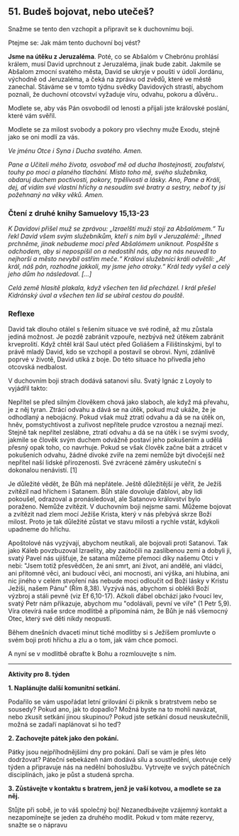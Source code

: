## 51. **Budeš bojovat, nebo utečeš?**

Snažme se tento den vzchopit a připravit se k duchovnímu boji.

Ptejme se: Jak mám tento duchovní boj vést?

**Jsme na útěku z Jeruzaléma**. Poté, co se Abšalóm v Chebrónu prohlásí králem, musí David uprchnout z Jeruzaléma, jinak bude zabit. Jakmile se Abšalom zmocní svatého města, David se ukryje v poušti v údolí Jordánu, východně od Jeruzaléma, a čeká na zprávu od zvědů, které ve městě zanechal. Stáváme se v tomto týdnu svědky Davidových strastí, abychom poznali, že duchovní otcovství vyžaduje víru, odvahu, pokoru a důvěru..

Modlete se, aby vás Pán osvobodil od lenosti a přijali jste královské poslání, které vám svěřil.

Modlete se za milost svobody a pokory pro všechny muže Exodu, stejně jako se oni modlí za vás.

_Ve jménu Otce i Syna i Ducha svatého. Amen._

_Pane a Učiteli mého života, osvoboď mě od ducha lhostejnosti, zoufalství, touhy po moci a planého tlachání. Místo toho mě, svého služebníka, obdaruj duchem poctivosti, pokory, trpělivosti a lásky. Ano, Pane a Králi, dej, ať vidím své vlastní hříchy a nesoudím své bratry a sestry, neboť ty jsi požehnaný na věky věků. Amen._

### Čtení z druhé knihy Samuelovy 15,13-23

_K Davidovi přišel muž se zprávou: „Izraelští muži stojí za Abšalómem.“ Tu řekl David všem svým služebníkům, kteří s ním byli v Jeruzalémě: „Ihned prchněme, jinak nebudeme moci před Abšalómem uniknout. Pospěšte s odchodem, aby si nepospíšil on a nedostihl nás, aby na nás neuvedl to nejhorší a město nevybil ostřím meče.“ Královi služebníci králi odvětili: „Ať král, náš pán, rozhodne jakkoli, my jsme jeho otroky.“ Král tedy vyšel a celý jeho dům ho následoval. [...]_

_Celá země hlasitě plakala, když všechen ten lid přecházel. I král přešel Kidrónský úval a všechen ten lid se ubíral cestou do pouště._

### Reflexe

David tak dlouho otálel s řešením situace ve své rodině, až mu zůstala jediná možnost. Je pozdě zabránit vzpouře, nezbývá než útěkem zabránit krveprolití. Když chtěl král Saul utéct před Goliášem a Filištínskými, byl to právě mladý David, kdo se vzchopil a postavil se obrovi. Nyní, zdánlivě poprvé v životě, David utíká z boje. Do této situace ho přivedla jeho otcovská nedbalost.

V duchovním boji strach dodává satanovi sílu. Svatý Ignác z Loyoly to vyjádřil takto:

Nepřítel se před silným člověkem chová jako slaboch, ale když má převahu, je z něj tyran. Ztrácí odvahu a dává se na útěk, pokud muž ukáže, že je odhodlaný a nebojácný. Pokud však muž ztratí odvahu a dá se na útěk on, hněv, pomstychtivost a zuřivost nepřítele prudce vzrostou a neznají mezí. Stejně tak nepřítel zeslábne, ztratí odvahu a dá se na útěk i se svými svody, jakmile se člověk svým duchem odvážně postaví jeho pokušením a udělá přesný opak toho, co navrhuje. Pokud se však člověk začne bát a ztrácet v pokušeních odvahu, žádné divoké zvíře na zemi nemůže být divočejší než nepřítel naší lidské přirozenosti. Své zvrácené záměry uskuteční s dokonalou nenávistí. [1]

Je důležité vědět, že Bůh má nepřátele. Ještě důležitější je věřit, že Ježíš zvítězil nad hříchem i Satanem. Bůh stále dovoluje ďáblovi, aby lidi pokoušel, odrazoval a pronásledoval, ale Satanovo království bylo poraženo. Nemůže zvítězit. V duchovním boji nejsme sami. Můžeme bojovat a zvítězit nad zlem mocí Ježíše Krista, který v nás přebývá skrze Boží milost. Proto je tak důležité zůstat ve stavu milosti a rychle vstát, kdykoli upadneme do hříchu.

Apoštolové nás vyzývají, abychom neutíkali, ale bojovali proti Satanovi. Tak jako Káleb povzbuzoval Izraelity, aby zaútočili na zaslíbenou zemi a dobyli ji, svatý Pavel nás ujišťuje, že satana můžeme přemoci díky našemu Otci v nebi: "Jsem totiž přesvědčen, že ani smrt, ani život, ani andělé, ani vládci, ani přítomné věci, ani budoucí věci, ani mocnosti, ani výška, ani hlubina, ani nic jiného v celém stvoření nás nebude moci odloučit od Boží lásky v Kristu Ježíši, našem Pánu" (Řím 8,38). Vyzývá nás, abychom si oblékli Boží výzbroj a stáli pevně (viz Ef 6,10-17). Ačkoli ďábel obchází jako řvoucí lev, svatý Petr nám přikazuje, abychom mu "odolávali, pevní ve víře" (1 Petr 5,9). Víra otevírá naše srdce modlitbě a připomíná nám, že Bůh je náš všemocný Otec, který své děti nikdy neopustí.

Během dnešních dvaceti minut tiché modlitby si s Ježíšem promluvte o svém boji proti hříchu a zlu a o tom, jak vám chce pomoci.

A nyní se v modlitbě obraťte k Bohu a rozmlouvejte s ním.

---

**Aktivity pro 8. týden**

**1. Naplánujte další komunitní setkání.**

Podařilo se vám uspořádat letní grilování či piknik s bratrstvem nebo se sousedy? Pokud ano, jak to dopadlo? Možná byste na to mohli navázat, nebo zkusit setkání jinou skupinou? Pokud jste setkání dosud neuskutečnili, možná se zadaří naplánovat si ho teď?

**2. Zachovejte pátek jako den pokání.**

Pátky jsou nejpříhodnějšími dny pro pokání. Daří se vám je přes léto dodržovat? Páteční sebekázeň nám dodává sílu a soustředění, ukotvuje celý týden a připravuje nás na nedělní bohoslužbu. Vytrvejte ve svých pátečních disciplínách, jako je půst a studená sprcha.

**3. Zůstávejte v kontaktu s bratrem, jenž je vaší kotvou, a modlete se za něj.**

Stůjte při sobě, je to váš společný boj! Nezanedbávejte vzájemný kontakt a nezapomínejte se jeden za druhého modlit. Pokud v tom máte rezervy, snažte se o nápravu
